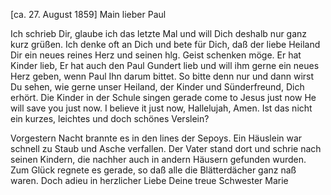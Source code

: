  [ca. 27. August 1859]
Main lieber Paul

Ich schrieb Dir, glaube ich das letzte Mal und will Dich deshalb nur ganz kurz grüßen. Ich denke oft an Dich und bete für Dich, daß der liebe Heiland Dir ein neues reines Herz und seinen hlg. Geist schenken möge. Er hat Kinder lieb, Er hat auch den Paul Gundert lieb und will ihm gerne ein neues Herz geben, wenn Paul Ihn darum bittet. So bitte denn nur und dann wirst Du sehen, wie gerne unser Heiland, der Kinder und Sünderfreund, Dich erhört. Die Kinder in der Schule singen gerade come to Jesus just now He will save you just now. I believe it just now, Hallelujah, Amen. Ist das nicht ein kurzes, leichtes und doch schönes Verslein?

Vorgestern Nacht brannte es in den lines der Sepoys. Ein Häuslein war schnell zu Staub und Asche verfallen. Der Vater stand dort und schrie nach seinen Kindern, die nachher auch in andern Häusern gefunden wurden. Zum Glück regnete es gerade, so daß alle die Blätterdächer ganz naß waren. 
Doch adieu in herzlicher Liebe
 Deine treue Schwester Marie
